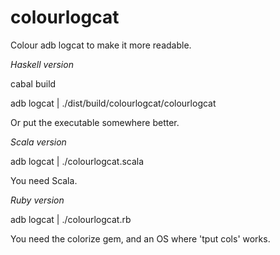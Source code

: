 colourlogcat
============

Colour adb logcat to make it more readable.

*Haskell version*

cabal build

adb logcat | ./dist/build/colourlogcat/colourlogcat

Or put the executable somewhere better.

*Scala version*

adb logcat | ./colourlogcat.scala

You need Scala.


*Ruby version*

adb logcat | ./colourlogcat.rb

You need the colorize gem, and an OS where 'tput cols' works.
